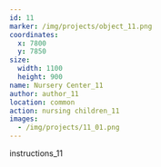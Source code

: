 ```yaml
---
id: 11
marker: /img/projects/object_11.png
coordinates:
  x: 7800
  y: 7850
size:
  width: 1100
  height: 900
name: Nursery Center_11
author: author_11
location: common
action: nursing children_11
images:
  - /img/projects/11_01.png
---
```


instructions_11
